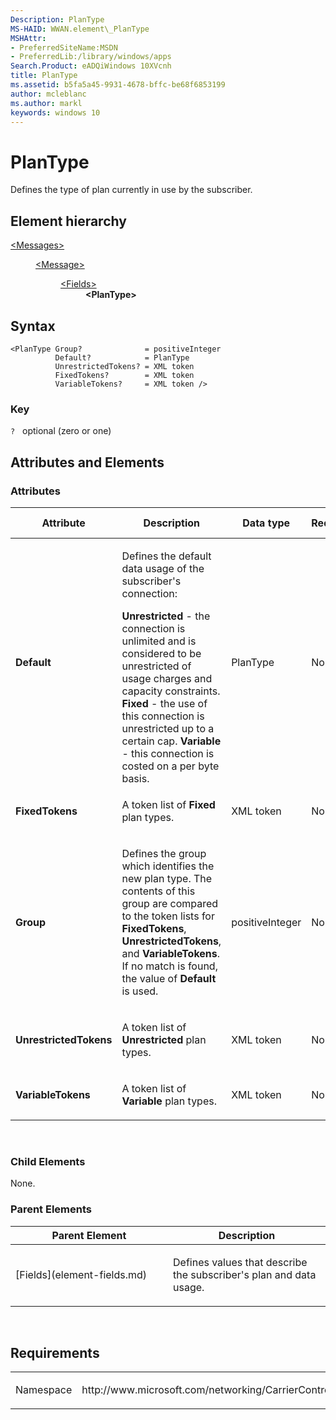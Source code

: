 ```yaml
---
Description: PlanType
MS-HAID: WWAN.element\_PlanType
MSHAttr:
- PreferredSiteName:MSDN
- PreferredLib:/library/windows/apps
Search.Product: eADQiWindows 10XVcnh
title: PlanType
ms.assetid: b5fa5a45-9931-4678-bffc-be68f6853199
author: mcleblanc
ms.author: markl
keywords: windows 10
---
```


# PlanType


Defines the type of plan currently in use by the subscriber.

## Element hierarchy

<dl>
<dt><a href="element-messages.md">&lt;Messages&gt;</a></dt>
<dd>
<dl>
<dt><a href="element-message.md">&lt;Message&gt;</a></dt>
<dd>
<dl>
<dt><a href="element-fields.md">&lt;Fields&gt;</a></dt>
<dd><b>&lt;PlanType&gt;</b></dd>
</dl>
</dd>
</dl>
</dd>
</dl>

## Syntax

``` syntax
<PlanType Group?              = positiveInteger
          Default?            = PlanType
          UnrestrictedTokens? = XML token
          FixedTokens?        = XML token
          VariableTokens?     = XML token />
```

### Key

`?`   optional (zero or one)

## Attributes and Elements


### Attributes

<table>
<colgroup>
<col width="20%" />
<col width="20%" />
<col width="20%" />
<col width="20%" />
<col width="20%" />
</colgroup>
<thead>
<tr class="header">
<th>Attribute</th>
<th>Description</th>
<th>Data type</th>
<th>Required</th>
<th>Default value</th>
</tr>
</thead>
<tbody>
<tr class="odd">
<td><strong>Default</strong></td>
<td><p>Defines the default data usage of the subscriber's connection:</p>
<strong>Unrestricted</strong> - the connection is unlimited and is considered to be unrestricted of usage charges and capacity constraints.
<strong>Fixed</strong> - the use of this connection is unrestricted up to a certain cap.
<strong>Variable</strong> - this connection is costed on a per byte basis.</td>
<td>PlanType</td>
<td>No</td>
<td></td>
</tr>
<tr class="even">
<td><strong>FixedTokens</strong></td>
<td><p>A token list of <strong>Fixed</strong> plan types.</p></td>
<td>XML token</td>
<td>No</td>
<td></td>
</tr>
<tr class="odd">
<td><strong>Group</strong></td>
<td><p>Defines the group which identifies the new plan type. The contents of this group are compared to the token lists for <strong>FixedTokens</strong>, <strong>UnrestrictedTokens</strong>, and <strong>VariableTokens</strong>. If no match is found, the value of <strong>Default</strong> is used.</p></td>
<td>positiveInteger</td>
<td>No</td>
<td></td>
</tr>
<tr class="even">
<td><strong>UnrestrictedTokens</strong></td>
<td><p>A token list of <strong>Unrestricted</strong> plan types.</p></td>
<td>XML token</td>
<td>No</td>
<td></td>
</tr>
<tr class="odd">
<td><strong>VariableTokens</strong></td>
<td><p>A token list of <strong>Variable</strong> plan types.</p></td>
<td>XML token</td>
<td>No</td>
<td></td>
</tr>
</tbody>
</table>

 

### Child Elements

None.

### Parent Elements

<table>
<colgroup>
<col width="50%" />
<col width="50%" />
</colgroup>
<thead>
<tr class="header">
<th>Parent Element</th>
<th>Description</th>
</tr>
</thead>
<tbody>
<tr class="odd">
<td>[Fields](element-fields.md)</td>
<td><p>Defines values that describe the subscriber's plan and data usage.</p></td>
</tr>
</tbody>
</table>

 

## Requirements

<table>
<colgroup>
<col width="50%" />
<col width="50%" />
</colgroup>
<tbody>
<tr class="odd">
<td><p>Namespace</p></td>
<td><p>http://www.microsoft.com/networking/CarrierControl/WWAN/v1</p></td>
</tr>
</tbody>
</table>

 

 



